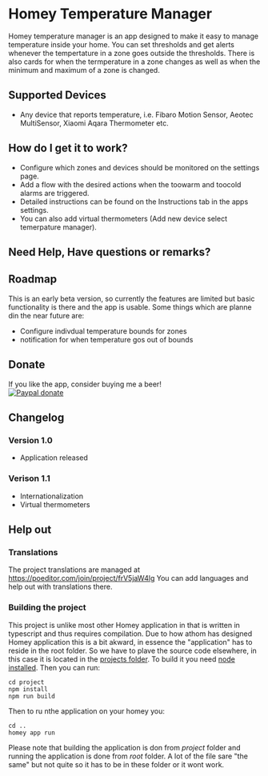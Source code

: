 # Homey Temperature Manager

Homey temperature manager is an app designed to make it easy to manage temperature inside your home.
You can set thresholds and get alerts whenever the tempertature in a zone goes outside the thresholds.
There is also cards for when the termperature in a zone changes as well as when the minimum and maximum of a zone is changed.

## Supported Devices

* Any device that reports temperature, i.e. Fibaro Motion Sensor, Aeotec MultiSensor, Xiaomi Aqara Thermometer etc.

## How do I get it to work?
* Configure which zones and devices should be monitored on the settings page.
* Add a flow with the desired actions when the toowarm and toocold alarms are triggered.
* Detailed instructions can be found on the Instructions tab in the apps settings.
* You can also add virtual thermometers (Add new device select temerpature manager).

## Need Help, Have questions or remarks?

## Roadmap
This is an early beta version, so currently the features are limited but basic functionality is there and the app is usable.
Some things which are planne din the near future are:

* Configure indivdual temperature bounds for zones
* notification for when temperature gos out of bounds

## Donate
If you like the app, consider buying me a beer!  
[![Paypal donate][pp-donate-image]][pp-donate-link]

## Changelog

### Version 1.0
* Application released

### Verison 1.1
* Internationalization
* Virtual thermometers


## Help out

### Translations

The project translations are managed at https://poeditor.com/join/project/frV5jaW4lg
You can add languages and help out with translations there.

### Building the project

This project is unlike most other Homey application in that is written in typescript and thus requires compilation.
Due to how athom has designed Homey application this is a bit akward, in essence the "application" has to reside in the root folder.
So we have to plave the source code elsewhere, in this case it is located in the [projects folder](./project).
To build it you need [node installed](https://nodejs.org/en/download/).
Then you can run:
```
cd project
npm install
npm run build
```

Then to ru nthe application on your homey you:
```
cd ..
homey app run
```
Please note that building the application is don from *project* folder  and running the application is done from *root* folder.
A lot of the file sare "the same" but not quite so it has to be in these folder or it wont work.

[pp-donate-link]: https://www.paypal.me/michaelmedin
[pp-donate-image]: https://www.paypalobjects.com/webstatic/en_US/i/btn/png/btn_donate_92x26.png
